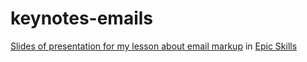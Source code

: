 # keynotes-emails
[Slides of presentation for my lesson about email markup](https://gurylev.github.io/keynotes-emails/) in [Epic Skills](https://epixx.ru/)